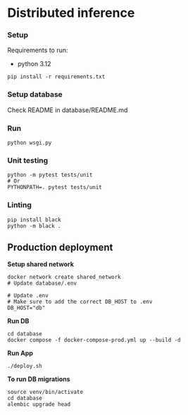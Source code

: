# Distributed inference

### Setup

Requirements to run:

- python 3.12

```
pip install -r requirements.txt
```

### Setup database

Check README in database/README.md

### Run

```
python wsgi.py
```

### Unit testing

```shell
python -m pytest tests/unit
# Or
PYTHONPATH=. pytest tests/unit
```

### Linting

```shell
pip install black
python -m black .
```


## Production deployment

**Setup shared network**
```
docker network create shared_network
# Update database/.env

# Update .env
# Make sure to add the correct DB_HOST to .env
DB_HOST="db"
```

**Run DB**
```
cd database
docker compose -f docker-compose-prod.yml up --build -d
```

**Run App**
```
./deploy.sh
```


**To run DB migrations**
```
source venv/bin/activate
cd database
alembic upgrade head
```
